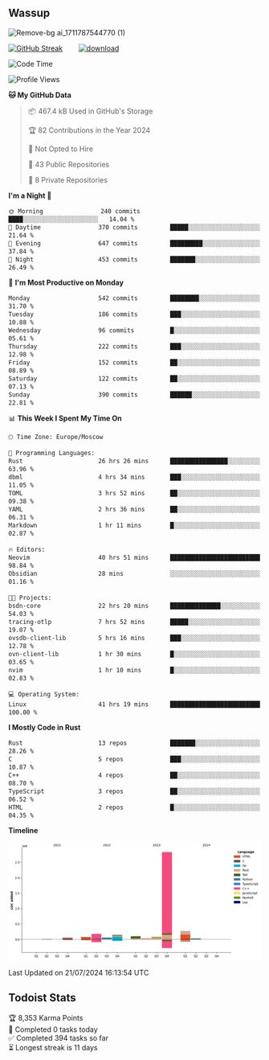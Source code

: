 ## Wassup

![Remove-bg ai_1711787544770 (1)](https://github.com/archeoss/archeoss/assets/68448737/e31def6e-524e-4c2b-930d-f672afbf4b77)

<!--
-->

[![GitHub Streak](http://github-readme-streak-stats.herokuapp.com?user=archeoss&theme=shades-of-purple&hide_border=true&date_format=j%20M%5B%20Y%5D)](https://git.io/streak-stats)&nbsp;&nbsp;&nbsp;&nbsp;&nbsp;&nbsp;&nbsp;&nbsp;[![download](https://user-images.githubusercontent.com/68448737/147796309-d8b65b1d-4dde-40d9-b03a-2b42aaa6cd43.jpeg)
](http://bmstu.ru/)

<!--START_SECTION:waka-->
![Code Time](http://img.shields.io/badge/Code%20Time-2%2C977%20hrs%206%20mins-blue)

![Profile Views](http://img.shields.io/badge/Profile%20Views-0-blue)

**🐱 My GitHub Data** 

> 📦 467.4 kB Used in GitHub's Storage 
 > 
> 🏆 82 Contributions in the Year 2024
 > 
> 🚫 Not Opted to Hire
 > 
> 📜 43 Public Repositories 
 > 
> 🔑 8 Private Repositories 
 > 
**I'm a Night 🦉** 

```text
🌞 Morning                240 commits         ████░░░░░░░░░░░░░░░░░░░░░   14.04 % 
🌆 Daytime                370 commits         █████░░░░░░░░░░░░░░░░░░░░   21.64 % 
🌃 Evening                647 commits         █████████░░░░░░░░░░░░░░░░   37.84 % 
🌙 Night                  453 commits         ███████░░░░░░░░░░░░░░░░░░   26.49 % 
```
📅 **I'm Most Productive on Monday** 

```text
Monday                   542 commits         ████████░░░░░░░░░░░░░░░░░   31.70 % 
Tuesday                  186 commits         ███░░░░░░░░░░░░░░░░░░░░░░   10.88 % 
Wednesday                96 commits          █░░░░░░░░░░░░░░░░░░░░░░░░   05.61 % 
Thursday                 222 commits         ███░░░░░░░░░░░░░░░░░░░░░░   12.98 % 
Friday                   152 commits         ██░░░░░░░░░░░░░░░░░░░░░░░   08.89 % 
Saturday                 122 commits         ██░░░░░░░░░░░░░░░░░░░░░░░   07.13 % 
Sunday                   390 commits         ██████░░░░░░░░░░░░░░░░░░░   22.81 % 
```


📊 **This Week I Spent My Time On** 

```text
🕑︎ Time Zone: Europe/Moscow

💬 Programming Languages: 
Rust                     26 hrs 26 mins      ████████████████░░░░░░░░░   63.96 % 
dbml                     4 hrs 34 mins       ███░░░░░░░░░░░░░░░░░░░░░░   11.05 % 
TOML                     3 hrs 52 mins       ██░░░░░░░░░░░░░░░░░░░░░░░   09.38 % 
YAML                     2 hrs 36 mins       ██░░░░░░░░░░░░░░░░░░░░░░░   06.31 % 
Markdown                 1 hr 11 mins        █░░░░░░░░░░░░░░░░░░░░░░░░   02.87 % 

🔥 Editors: 
Neovim                   40 hrs 51 mins      █████████████████████████   98.84 % 
Obsidian                 28 mins             ░░░░░░░░░░░░░░░░░░░░░░░░░   01.16 % 

🐱‍💻 Projects: 
bsdn-core                22 hrs 20 mins      ██████████████░░░░░░░░░░░   54.03 % 
tracing-otlp             7 hrs 52 mins       █████░░░░░░░░░░░░░░░░░░░░   19.07 % 
ovsdb-client-lib         5 hrs 16 mins       ███░░░░░░░░░░░░░░░░░░░░░░   12.78 % 
ovn-client-lib           1 hr 30 mins        █░░░░░░░░░░░░░░░░░░░░░░░░   03.65 % 
nvim                     1 hr 10 mins        █░░░░░░░░░░░░░░░░░░░░░░░░   02.83 % 

💻 Operating System: 
Linux                    41 hrs 19 mins      █████████████████████████   100.00 % 
```

**I Mostly Code in Rust** 

```text
Rust                     13 repos            ███████░░░░░░░░░░░░░░░░░░   28.26 % 
C                        5 repos             ███░░░░░░░░░░░░░░░░░░░░░░   10.87 % 
C++                      4 repos             ██░░░░░░░░░░░░░░░░░░░░░░░   08.70 % 
TypeScript               3 repos             ██░░░░░░░░░░░░░░░░░░░░░░░   06.52 % 
HTML                     2 repos             █░░░░░░░░░░░░░░░░░░░░░░░░   04.35 % 
```



**Timeline**

![Lines of Code chart](https://raw.githubusercontent.com/archeoss/archeoss/master/assets/bar_graph.png)


 Last Updated on 21/07/2024 16:13:54 UTC
<!--END_SECTION:waka-->

## Todoist Stats

<!-- TODO-IST:START -->
🏆  8,353 Karma Points           
🌸  Completed 0 tasks today           
✅  Completed 394 tasks so far           
⏳  Longest streak is 11 days
<!-- TODO-IST:END -->
